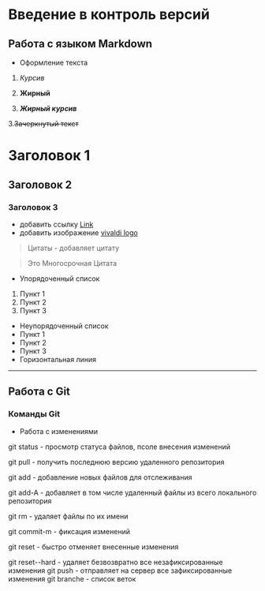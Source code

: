 # Введение в контроль версий
## Работа с языком Markdown
* Оформление текста

1. *Курсив*

2. **Жирный**

3. ***Жирный курсив***

3.~~Зачеркнутый текст~~
# Заголовок 1
## Заголовок 2
### Заголовок 3
* добавить ссылку
[Link](https://vivaldi.com)
* добавить изображение
[vivaldi logo](https://vivaldi.com/wp-content/themes/vivaldycom-theme/img/press/icons/viv_icon.png)
>Цитаты - добавляет цитату

>Это
>Многосрочная
>Цитата

* Упорядоченный список
1. Пункт 1
2. Пункт 2
3. Пункт 3
* Неупорядоченный список
* Пункт 1
* Пункт 2
* Пункт 3
* Горизонтальная линия
_______________
## Работа с Git
### Команды Git
* Работа с изменениями

git status - просмотр статуса файлов, псоле внесения изменений

git pull - получить последнюю версию удаленного репозитория

git add - добавление новых файлов для отслеживания

git add-A - добавляет в том числе удаленный файлы из всего локального репозитория

git rm - удаляет файлы по их имени

git commit-m - фиксация изменений

git reset - быстро отменяет внесенные изменения

git reset--hard - удаляет безвозвратно все незафиксированные изменения
git push - отправляет на сервер все зафиксированные изменения
git branche - список веток
